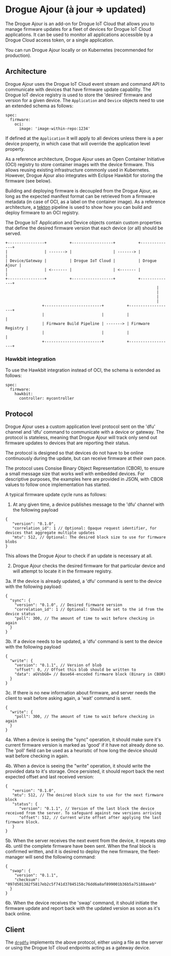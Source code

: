 # Drogue Ajour (à jour => updated)

The Drogue Ajour is an add-on for Drogue IoT Cloud that allows you to manage firmware updates for a fleet of devices for Drogue IoT Cloud applications. It can be used to monitor all applications accessible by a Drogue Cloud access token, or a single application.

You can run Drogue Ajour locally or on Kubernetes (recommended for production).

## Architecture

Drogue Ajour uses the Drogue IoT Cloud event stream and command API to communicate with devices that have firmware update capability. The Drogue IoT device registry is used to store the 'desired' firmware and version for a given device. The `Application` and `Device` objects need to use an extended schema as follows:

```
spec:
  firmware:
    oci:
      image: 'image-within-repo:1234'
```


If defined at the `Application` it will apply to all devices unless there is a per device property, in which case that will override the application level property.

As a reference architecture, Drogue Ajour uses an Open Container Initiative (OCI) registry to store container images with the device firmware. This allows reusing existing infrastructure commonly used in Kubernetes. However, Drogue Ajour also integrates with Eclipse Hawkbit for storing the firmware (see below).

Building and deploying firmware is decoupled from the Drogue Ajour, as long as the expected manifest format can be retrieved from a firmware metadata (in case of OCI, as a label on the container image). As a reference architecture,
a [tekton](tekton.dev) pipeline is used to show how you can build and deploy firmware to an OCI registry.

The Drogue IoT Application and Device objects contain custom properties that define the desired firmware version that each device (or all) should be served.
```
+----------------+          +------------------+          +--------------+ 
|                | -------> |                  | -------> |              | 
| Device/Gateway |          | Drogue IoT Cloud |          | Drogue Ajour | 
|                | <------- |                  | <------- |              | 
+----------------+          +------------------+          +--------------+ 
                                                                  |
                                                                  |
                                                                  |
                                                                  |
                +-------------------------+          +-------------------+
                |                         |          |                   |
                | Firmware Build Pipeline | -------> | Firmware Registry |
                |                         |          |                   |
                +-------------------------+          +-------------------+
```

### Hawkbit integration

To use the Hawkbit integration instead of OCI, the schema is extended as follows:

```
spec:
  firmware:
    hawkbit:
      controller: mycontroller
```

## Protocol

Drogue Ajour uses a custom application level protocol sent on the 'dfu' channel and 'dfu' command to communicate with a device or gateway. The protocol is stateless, meaning that Drogue Ajour will track only send out firmware updates to devices that are reporting their status.

The protocol is designed so that devices do not have to be online continuously during the update, but can receive firmware at their own pace.

The protocol uses Consise Binary Object Representation (CBOR), to ensure a small message size that works well with embedded devices. For descriptive purposes, the examples here are provided in JSON, with CBOR values to follow once implementation has started.

A typical firmware update cycle runs as follows:

1. At any given time, a device publishes message to the 'dfu' channel with the following payload

```
{
   "version": "0.1.0",
   "correlation_id": 1 // Optional: Opaque request identifier, for devices that aggregate multiple updates
   "mtu": 512, // Optional: The desired block size to use for firmware blobs
}
```

This allows the Drogue Ajour to check if an update is necessary at all.

2. Drogue Ajour checks the desired firmware for that particular device and will attempt to locate it in the firmware registry.

3a. If the device is already updated, a 'dfu' command is sent to the device with the following payload:

```
{
  "sync": {
    "version": "0.1.0", // Desired firmware version
    "correlation_id": 1 // Optional: Should be set to the id from the device status
    "poll": 300, // The amount of time to wait before checking in again
  }
}
```

3b. If a device needs to be updated, a 'dfu' command is sent to the device with the following payload

```
{
  "write": {
    "version": "0.1.1", // Version of blob
    "offset": 0, // Offset this blob should be written to
    "data": aGVsbG8= // Base64-encoded firmware block (Binary in CBOR)
  }
}
```

3c. If there is no new information about firmware, and server needs the client to wait before asking again, a 'wait' command is sent.

```
{
  "write": {
    "poll": 300, // The amount of time to wait before checking in again
  }
}
```

4a. When a device is seeing the "sync" operation, it should make sure it's current firmware version is marked as 'good' if it have not already done so. The 'poll' field can be used as a heuristic of how long the device should wait before checking in again.

4b. When a device is seeing the "write" operation, it should write the provided data to it's storage. Once persisted, it should report back the next expected offset and last received version:

```
{
   "version": "0.1.0",
   "mtu": 512, // The desired block size to use for the next firmware block
   "status": {
      "version": "0.1.1", // Version of the last block the device received from the server. To safeguard against new versions arriving
      "offset": 512, // Current write offset after applying the last firmware block.
   }
}
```

5b. When the server receives the next event from the device, it repeats step 4b. until the complete firmware have been sent. When the final block is confirmed written, and it is desired to deploy the new firmware, the fleet-manager will send the following command:

```
{
  "swap": {
    "version": "0.1.1",
    "checksum": "097d501382f5817eb2c5f741d37845158c76dd6a8af899001b36b5a75188aeeb"
  }
}
```

6b. When the device receives the 'swap' command, it should initiate the firmware update and report back with the updated version as soon as it's back online.

## Client

The [`drgdfu`](https://github.com/drogue-iot/drgdfu) implements the above protocol, either using a file as the server or using the Drogue IoT cloud endpoints acting as a gateway device.
